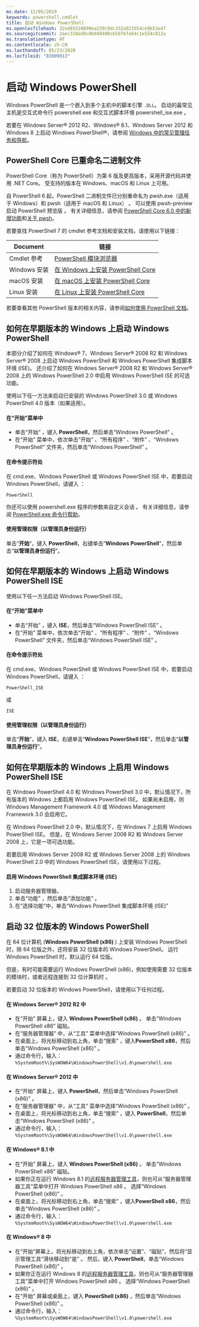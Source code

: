 ```yaml
---
ms.date: 12/05/2019
keywords: powershell,cmdlet
title: 启动 Windows PowerShell
ms.openlocfilehash: 32ed85510899ea239c9dc332a023554ce9b53e47
ms.sourcegitcommit: 2aec310ad0c0b048400cb56f6fa64c1e554c812a
ms.translationtype: HT
ms.contentlocale: zh-CN
ms.lasthandoff: 05/23/2020
ms.locfileid: "83809013"
---
```

# <a name="starting-windows-powershell"></a>启动 Windows PowerShell

Windows PowerShell 是一个嵌入到多个主机中的脚本引擎 `.DLL`。 启动的最常见主机是交互式命令行 powershell.exe 和交互式脚本环境 powershell_ise.exe   。

若要在 Windows Server® 2012 R2、Windows® 8.1、Windows Server 2012 和 Windows 8 上启动 Windows PowerShell®，请参阅 [Windows 中的常见管理任务和导航](/previous-versions/windows/it-pro/windows-server-2012-R2-and-2012/hh831491(v=ws.11))。

## <a name="powershell-core-has-renamed-binary"></a>PowerShell Core 已重命名二进制文件

PowerShell Core（称为 PowerShell）为第 6 版及更高版本，采用开源代码并使用 .NET Core。 受支持的版本在 Windows、macOS 和 Linux 上可用。

自 PowerShell 6 起，PowerShell 二进制文件已分别重命名为 pwsh.exe（适用于 Windows）和 pwsh（适用于 macOS 和 Linux）   。 可以使用 pwsh-preview 启动 PowerShell 预览版  。 有关详细信息，请参阅 [PowerShell Core 6.0 中的新增功能](/powershell/scripting/whats-new/what-s-new-in-powershell-core-60#renamed-powershellexe-to-pwshexe)和[关于 pwsh](/powershell/module/microsoft.powershell.core/about/about_pwsh?view=powershell-7)。

若要查找 PowerShell 7 的 cmdlet 参考文档和安装文档，请使用以下链接：

| Document | 链接 |
| ----- | ----- |
| Cmdlet 参考 | [PowerShell 模块浏览器](/powershell/module/?view=powershell-7) |
| Windows 安装 | [在 Windows 上安装 PowerShell Core](/powershell/scripting/install/installing-powershell-core-on-windows?view=powershell-7) |
| macOS 安装 | [在 macOS 上安装 PowerShell Core](/powershell/scripting/install/installing-powershell-core-on-macos?view=powershell-7) |
| Linux 安装 | [在 Linux 上安装 PowerShell Core](/powershell/scripting/install/installing-powershell-core-on-linux?view=powershell-7) |

若要查看其他 PowerShell 版本的相关内容，请参阅[如何使用 PowerShell 文档](../how-to-use-docs.md)。

## <a name="how-to-start-windows-powershell-on-earlier-versions-of-windows"></a>如何在早期版本的 Windows 上启动 Windows PowerShell

本部分介绍了如何在 Windows® 7、Windows Server® 2008 R2 和 Windows Server® 2008 上启动 Windows PowerShell 和 Windows PowerShell 集成脚本环境 (ISE)。 还介绍了如何在 Windows Server® 2008 R2 和 Windows Server® 2008 上的 Windows PowerShell 2.0 中启用 Windows PowerShell ISE 的可选功能。

使用以下任一方法来启动已安装的 Windows PowerShell 3.0 或 Windows PowerShell 4.0 版本（如果适用）。

#### <a name="from-the-start-menu"></a>在“开始”菜单中

- 单击“开始”  ，键入 **PowerShell**，然后单击“Windows PowerShell”  。
- 在“开始”  菜单中，依次单击“开始”  、“所有程序”  、“附件”  、“Windows PowerShell”  文件夹，然后单击“Windows PowerShell”  。

#### <a name="at-the-command-prompt"></a>在命令提示符处

在 cmd.exe、Windows PowerShell 或 Windows PowerShell ISE 中，若要启动 Windows PowerShell，请键入  ：

```
PowerShell
```

你还可以使用 powershell.exe 程序的参数来自定义会话  。 有关详细信息，请参阅 [PowerShell.exe 命令行帮助](/powershell/module/Microsoft.PowerShell.Core/About/about_PowerShell_exe)。

#### <a name="with-administrative-privileges-run-as-administrator"></a>使用管理权限（以管理员身份运行）

单击“**开始**”，键入 **PowerShell**，右键单击“**Windows PowerShell**”，然后单击“**以管理员身份运行**”。

## <a name="how-to-start-windows-powershell-ise-on-earlier-releases-of-windows"></a>如何在早期版本的 Windows 上启动 Windows PowerShell ISE

使用以下任一方法启动 Windows PowerShell ISE。

#### <a name="from-the-start-menu"></a>在“开始”菜单中

- 单击“开始”  ，键入 **ISE**，然后单击“Windows PowerShell ISE”  。
- 在“开始”  菜单中，依次单击“开始”  、“所有程序”  、“附件”  、“Windows PowerShell”  文件夹，然后单击“Windows PowerShell ISE”  。

#### <a name="at-the-command-prompt"></a>在命令提示符处

在 cmd.exe、Windows PowerShell 或 Windows PowerShell ISE 中，若要启动 Windows PowerShell，请键入  ：

```
PowerShell_ISE
```

或

```
ISE
```

#### <a name="with-administrative-privileges-run-as-administrator"></a>使用管理权限（以管理员身份运行）

单击“**开始**”，键入 **ISE**，右键单击“**Windows PowerShell ISE**”，然后单击“**以管理员身份运行**”。

## <a name="how-to-enable-windows-powershell-ise-on-earlier-releases-of-windows"></a>如何在早期版本的 Windows 上启用 Windows PowerShell ISE

在 Windows PowerShell 4.0 和 Windows PowerShell 3.0 中，默认情况下，所有版本的 Windows 上都启用 Windows PowerShell ISE。 如果尚未启用，则 Windows Management Framework 4.0 或 Windows Management Framework 3.0 会启用它。

在 Windows PowerShell 2.0 中，默认情况下，在 Windows 7 上启用 Windows PowerShell ISE。 但是，在 Windows Server 2008 R2 和 Windows Server 2008 上，它是一项可选功能。

若要启用 Windows Server 2008 R2 或 Windows Server 2008 上的 Windows PowerShell 2.0 中的 Windows PowerShell ISE，请使用以下过程。

#### <a name="to-enable-windows-powershell-integrated-scripting-environment-ise"></a>启用 Windows PowerShell 集成脚本环境 (ISE)

1. 启动服务器管理器。
2. 单击“功能”  ，然后单击“添加功能”  。
3. 在“选择功能”中，单击“Windows PowerShell 集成脚本环境 (ISE)”

## <a name="starting-the-32-bit-version-of-windows-powershell"></a>启动 32 位版本的 Windows PowerShell

在 64 位计算机 (**Windows PowerShell (x86)** ) 上安装 Windows PowerShell 时，除 64 位版之外，还将安装 32 位版本的 Windows PowerShell。 运行 Windows PowerShell 时，默认运行 64 位版。

但是，有时可能需要运行 Windows PowerShell (x86)，例如使用需要 32 位版本的模块时，或者远程连接到 32 位计算机时  。

若要启动 32 位版本的 Windows PowerShell，请使用以下任何过程。

#### <a name="in-windows-server-2012-r2"></a>在 Windows Server® 2012 R2 中

- 在“开始”  屏幕上，键入 **Windows PowerShell (x86)** 。 单击“Windows PowerShell x86”  磁贴。
- 在“服务器管理器”  中，从“工具”  菜单中选择“Windows PowerShell (x86)”  。
- 在桌面上，将光标移动到右上角，单击“搜索”  ，键入**PowerShell x86**，然后单击“Windows PowerShell (x86)”  。
- 通过命令行，输入：`%SystemRoot%\SysWOW64\WindowsPowerShell\v1.0\powershell.exe`

#### <a name="in-windows-server-2012"></a>在 Windows Server® 2012 中

- 在“开始”  屏幕上，键入 **PowerShell**，然后单击“Windows PowerShell (x86)”  。
- 在“服务器管理器”  中，从“工具”  菜单中选择“Windows PowerShell (x86)”  。
- 在桌面上，将光标移动到右上角，单击“搜索”  ，键入 **PowerShell**，然后单击“Windows PowerShell (x86)”  。
- 通过命令行，输入：`%SystemRoot%\SysWOW64\WindowsPowerShell\v1.0\powershell.exe`

#### <a name="in-windows-81"></a>在 Windows® 8.1 中

- 在“开始”  屏幕上，键入 **Windows PowerShell (x86)** 。 单击“Windows PowerShell x86”  磁贴。
- 如果你正在运行 Windows 8.1 的[远程服务器管理工具](https://go.microsoft.com/fwlink/?LinkID=304145)，则也可从“服务器管理器工具”菜单中打开 Windows PowerShell x86  。 选择“Windows PowerShell (x86)”  。
- 在桌面上，将光标移动到右上角，单击“搜索”  ，键入**PowerShell x86**，然后单击“Windows PowerShell (x86)”  。
- 通过命令行，输入：`%SystemRoot%\SysWOW64\WindowsPowerShell\v1.0\powershell.exe`

#### <a name="in-windows-8"></a>在 Windows® 8 中

- 在“开始”屏幕上，将光标移动到右上角，依次单击“设置”、“磁贴”，然后将“显示管理工具”滑块移动到“是”      。 然后，键入 **PowerShell**，单击“Windows PowerShell (x86)”  。
- 如果你正在运行 Windows 8 的[远程服务器管理工具](https://www.microsoft.com/download/details.aspx?id=28972)，则也可从“服务器管理器工具”菜单中打开 Windows PowerShell x86  。 选择“Windows PowerShell (x86)”  。
- 在“开始”  屏幕或桌面上，键入 **PowerShell (x86)** ，然后单击“Windows PowerShell (x86)”  。
- 通过命令行，输入：`%SystemRoot%\SysWOW64\WindowsPowerShell\v1.0\powershell.exe`
